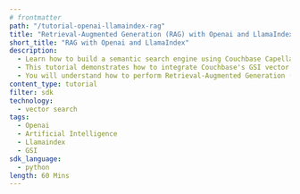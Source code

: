 ```yaml
---
# frontmatter
path: "/tutorial-openai-llamaindex-rag"
title: "Retrieval-Augmented Generation (RAG) with Openai and LlamaIndex"
short_title: "RAG with Openai and LlamaIndex"
description:
  - Learn how to build a semantic search engine using Couchbase Capella's GSI vector search.
  - This tutorial demonstrates how to integrate Couchbase's GSI vector search capabilities with OpenAI embeddings.
  - You will understand how to perform Retrieval-Augmented Generation (RAG) using LlamaIndex and GSI vector indexes.
content_type: tutorial
filter: sdk
technology:
  - vector search
tags:
  - Openai
  - Artificial Intelligence
  - Llamaindex
  - GSI
sdk_language:
  - python
length: 60 Mins
---
```

